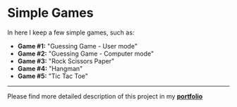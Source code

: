 # Simple Games

In here I keep a few simple games, such as:

- **Game #1:** "Guessing Game - User mode"
- **Game #2:** "Guessing Game - Computer mode"
- **Game #3:** "Rock Scissors Paper"
- **Game #4:** "Hangman"
- **Game #5:** "Tic Tac Toe"

---
Please find more detailed description of this project in my **[portfolio](https://mariuszborycki.com/2021/7/30/simple-games-in-python/)**